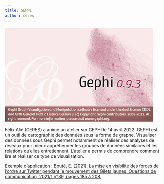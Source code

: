 ```yaml
---
title: GEPHI
author: ceres
---
```


![Gephi](gephi.png)

Félix Alié (CERES) a animé un atelier sur GEPHI le 14 avril 2022. GEPHI est un outil de cartographie des données sous la forme de graphe. Visualiser des données sous Gephi permet notamment de réaliser des analyses de réseaux pour mieux appréhender les groupes de données similaires et les relations qu’elles entretiennent. L’atelier a permis de comprendre comment lire et réaliser ce type de visualisation.

Exemple d’application : [Bouté, E. (2021). La mise en visibilité des forces de l’ordre sur Twitter pendant le mouvement des Gilets jaunes, Questions de communication, 2021/1 n°39, pages 185 à 208.](https://www.cairn.info/revue-questions-de-communication-2021-1-page-185.htm)